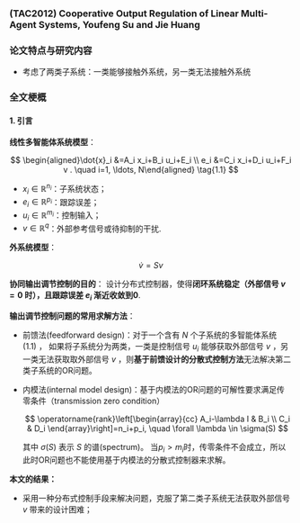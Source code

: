 ### (TAC2012) Cooperative Output Regulation of Linear Multi-Agent Systems, Youfeng Su and Jie Huang

### 论文特点与研究内容

* 考虑了两类子系统：一类能够接触外系统，另一类无法接触外系统



### 全文梗概
#### 1. 引言
**线性多智能体系统模型**：

$$ \begin{aligned}\dot{x}_i &=A_i x_i+B_i u_i+E_i \\
e_i &=C_i x_i+D_i u_i+F_i v . \quad i=1, \ldots, N\end{aligned} \tag{1.1} $$

* $x_i\in \mathbb{R}^{n_i}$：子系统状态；
* $e_i\in \mathbb{R}^{p_i}$：跟踪误差；
* $u_i\in \mathbb{R}^{m_i}$：控制输入；
* $v\in \mathbb{R}^{q}$：外部参考信号或待抑制的干扰.

**外系统模型**：

$$ \dot{v}=Sv \tag{1.2} $$

**协同输出调节控制的目的**： 设计分布式控制器，使得**闭环系统稳定（外部信号 $v=0$ 时），且跟踪误差 $e_i$ 渐近收敛到0**.

**输出调节控制问题的常用求解方法**：
* 前馈法(feedforward design)：对于一个含有 $N$ 个子系统的多智能体系统 $(1.1)$ ， 如果将子系统分为两类，一类是控制信号 $u_i$ 能够获取外部信号 $v$ ，另一类无法获取取外部信号 $v$ ，则**基于前馈设计的分散式控制方法**无法解决第二类子系统的OR问题。
  
* 内模法(internal model design)：基于内模法的OR问题的可解性要求满足传零条件（transmission zero condition）
      
    $$ \operatorname{rank}\left[\begin{array}{cc}
        A_i-\lambda I & B_i \\
        C_i & D_i
        \end{array}\right]=n_i+p_i, \quad \forall \lambda \in \sigma(S) $$ 

    其中 $\sigma(S)$ 表示 $S$ 的谱(spectrum)。 当$p_i>m_i$时，传零条件不会成立，所以此时OR问题也不能使用基于内模法的分散式控制器来求解。

**本文的结果：** 
* 采用一种分布式控制手段来解决问题，克服了第二类子系统无法获取外部信号 $v$ 带来的设计困难；


